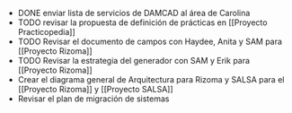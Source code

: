 - DONE enviar lista de servicios de DAMCAD al área de Carolina
- TODO revisar la propuesta de definición de prácticas en [[Proyecto Practicopedia]]
- TODO Revisar el documento de campos con Haydee, Anita y SAM  para [[Proyecto Rizoma]]
- TODO Revisar la estrategia del generador con SAM y Erik para [[Proyecto Rizoma]]
- Crear el diagrama general de Arquitectura para Rizoma y SALSA para el [[Proyecto Rizoma]] y [[Proyecto SALSA]]
- Revisar el plan de migración de sistemas